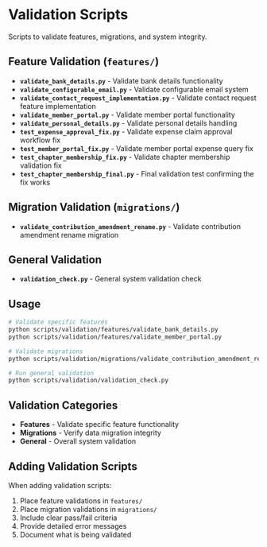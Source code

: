 # Validation Scripts

Scripts to validate features, migrations, and system integrity.

## Feature Validation (`features/`)

- **`validate_bank_details.py`** - Validate bank details functionality
- **`validate_configurable_email.py`** - Validate configurable email system
- **`validate_contact_request_implementation.py`** - Validate contact request feature implementation
- **`validate_member_portal.py`** - Validate member portal functionality
- **`validate_personal_details.py`** - Validate personal details handling
- **`test_expense_approval_fix.py`** - Validate expense claim approval workflow fix
- **`test_member_portal_fix.py`** - Validate member portal expense query fix
- **`test_chapter_membership_fix.py`** - Validate chapter membership validation fix
- **`test_chapter_membership_final.py`** - Final validation test confirming the fix works

## Migration Validation (`migrations/`)

- **`validate_contribution_amendment_rename.py`** - Validate contribution amendment rename migration

## General Validation

- **`validation_check.py`** - General system validation check

## Usage

```bash
# Validate specific features
python scripts/validation/features/validate_bank_details.py
python scripts/validation/features/validate_member_portal.py

# Validate migrations
python scripts/validation/migrations/validate_contribution_amendment_rename.py

# Run general validation
python scripts/validation/validation_check.py
```

## Validation Categories

- **Features** - Validate specific feature functionality
- **Migrations** - Verify data migration integrity
- **General** - Overall system validation

## Adding Validation Scripts

When adding validation scripts:

1. Place feature validations in `features/`
2. Place migration validations in `migrations/`
3. Include clear pass/fail criteria
4. Provide detailed error messages
5. Document what is being validated
